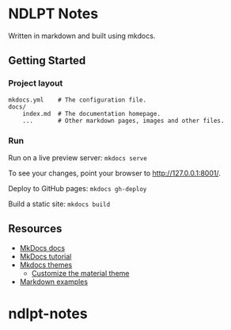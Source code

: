 # NDLPT Notes

Written in markdown and built using mkdocs.

## Getting Started

### Project layout

    mkdocs.yml    # The configuration file.
    docs/
        index.md  # The documentation homepage.
        ...       # Other markdown pages, images and other files.

### Run

Run on a live preview server: `mkdocs serve`

To see your changes, point your browser to http://127.0.0.1:8001/.

Deploy to GitHub pages: `mkdocs gh-deploy`

Build a static site: `mkdocs build`


## Resources
* [MkDocs docs](https://www.mkdocs.org/)
* [MkDocs tutorial](https://romandc.com/techtalk-mkdocs/)
* [Mkdocs themes](https://github.com/mkdocs/mkdocs/wiki/MkDocs-Themes)
  * [Customize the material theme](https://squidfunk.github.io/mkdocs-material/customization/)
* [Markdown examples](http://www.unexpected-vortices.com/sw/rippledoc/quick-markdown-example.html)
# ndlpt-notes
